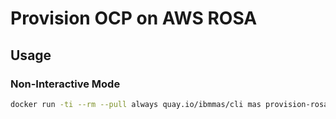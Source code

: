 Provision OCP on AWS ROSA
===============================================================================

Usage
-------------------------------------------------------------------------------

### Non-Interactive Mode

```bash
docker run -ti --rm --pull always quay.io/ibmmas/cli mas provision-rosa
```
